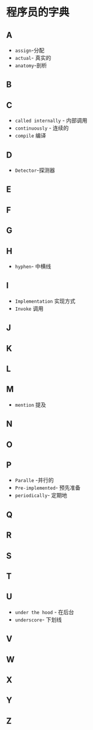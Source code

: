 # 程序员的字典

## A

* `assign`-分配
* `actual`- 真实的
* `anatomy`-剖析



## B

## C

* `called internally`  - 内部调用
* `continuously` - 连续的
* `compile` 编译

## D

* `Detector`-探测器

## E

## F

## G

## H

* `hyphen`- 中横线

## I

* `Implementation` 实现方式
* `Invoke` 调用

## J

## K

## L

## M

* `mention` 提及

## N

## O

## P



* `Paralle` -并行的
* `Pre-implemented`- 预先准备
* `periodically`- 定期地

## Q

## R

## S

## T

## U

* `under the hood` - 在后台
* `underscore`- 下划线

## V

## W

## X

## Y

## Z

